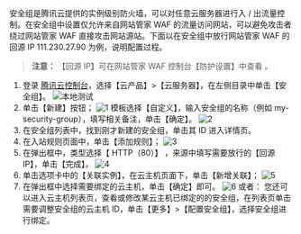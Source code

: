 安全组是腾讯云提供的实例级别防火墙，可以对任意云服务器进行入 / 出流量控制。在安全组中设置仅允许来自网站管家 WAF 的流量访问网站，可以避免攻击者绕过网站管家 WAF 直接攻击网站源站。下面以在安全组中放行网站管家 WAF 的回源 IP 111.230.27.90 为例，说明配置过程。

>**注意：**
>【回源 IP】可在网站管家 WAF 控制台【防护设置】中查看 。

1. 登录 [腾讯云控制台](https://console.cloud.tencent.com/)，选择【云产品】>【云服务器】，在左侧目录中单击【安全组】。
 ![本地测试](sec_group.png)
2. 单击【新建】按钮；
 ![1](https://main.qcloudimg.com/raw/d5b1e38df46b52befbd0ffc595e0bbad.png)
模板选择【自定义】，输入安全组的名称（例如 my-security-group），填写相关备注，单击【确定】。
 ![2](https://main.qcloudimg.com/raw/1d4fa111257dc8963aa50b0f01a7ebb7.png)
3. 在安全组列表中，找到刚才新建的安全组，单击其 ID 进入详情页。
4. 在入站规则页面中，单击【添加规则】；
![3](https://main.qcloudimg.com/raw/f7911f16ca48a79ec9df9fbbbe7be789.png)
5. 在弹出框中，类型选择【 HTTP（80）】 ，来源中填写需要放行的【回源 IP】，单击【完成】。
 ![4](https://main.qcloudimg.com/raw/b0454157c597d26ad14209fd3e8e6db5.png)
6. 单击选项卡中的【关联实例】，在云主机页面下，单击【新增关联】；
 ![5](https://main.qcloudimg.com/raw/3fc624c1c30ad2036f86a918d58097db.png)
7. 在弹出框中选择需要绑定的云主机，单击【确定】即可。
 ![6](https://main.qcloudimg.com/raw/4d0a1d0fa409b3976fdb0d200705cff0.png)
或者：
您还可以进入云主机列表页，查看或修改某云主机已绑定的的安全组，在列表页单击需要调整安全组的云主机 ID，单击【更多】>【配置安全组】，选择安全组进行绑定。